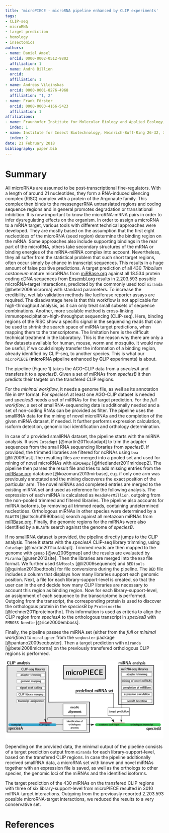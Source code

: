 ```yaml
---
title: 'microPIECE - microRNA pipeline enhanced by CLIP experiments'
tags:
- CLIP-seq
- microRNA
- target prediction
- homology
- insectomics
authors:
- name: Daniel Amsel
  orcid: 0000-0002-0512-9802
  affiliation: 1
- name: André Billion
  orcid:
  affiliation: 1
- name: Andreas Vilcinskas
  orcid: 0000-0001-8276-4968
  affiliation: "1, 2"
- name: Frank Förster
  orcid: 0000-0003-4166-5423
  affiliation: 1
affiliations:
- name: Fraunhofer Institute for Molecular Biology and Applied Ecology, Department of Bioresources, Winchester Str. 2, 35394 Giessen, Germany
  index: 1
- name: Institute for Insect Biotechnology, Heinrich-Buff-Ring 26-32, 35392 Giessen, Germany
  index: 2
date: 21 February 2018
bibliography: paper.bib
---
```


# Summary
All microRNAs are assumed to be post-transcriptional fine-regulators. With a length of around 21 nucleotides, they form a RNA-induced silencing complex (RISC) complex with a protein of the Argonaute family. This complex then binds to the messengerRNA untranslated regions and coding sequence regions and in general promotes degradation or translational inhibition. It is now important to know the microRNA-mRNA pairs in order to infer dysregulating effects on the organism. In order to assign a microRNA to a mRNA target, various tools with different technical approaches were developed. They are mostly based on the assumption that the first eight nucleotides of the microRNA (seed region) determine the binding region on the mRNA. Some approaches also include supporting bindings in the rear part of the microRNA, others take secondary structures of the mRNA or binding energies of the mRNA-miRNA complex into account. Nevertheless, they all suffer from the statistical problem that such short target regions, often occur simply by chance in transcript sequences. This results in a huge amount of false positive predictions. A target prediction of all 430 *Tribolium castaneum* mature microRNAs from [miRBase.org](http://mirbase.org/) against all 18.534 protein coding cDNA sequences from [Ensembl.org](http://www.ensembl.org/index.html) results in 2.203.593 possible microRNA-target interactions, predicted by the commonly used tool `miranda` [@betel2008microrna] with standard parameters. To increase the credibility, wet lab validation methods like luciferase reporter assays are required. The disadvantage here is that this workflow is not applicable for high-throughput analysis, as it can only treat small subsets of sequence combinations. Another, more scalable method is cross-linking immunoprecipitation-high-throughput sequencing (CLIP-seq). Here, binding regions of the RISC show a specific signal in the sequencing reads that can be used to shrink the search space of miRNA target predictions, when mapping them to the transcriptome. The limitation here is the difficult technical treatment in the laboratory. This is the reason why there are only a few datasets available for human, mouse, worm and mosquito. It would now be useful, if we could simply transfer the information of a binding region, already identified by CLIP-seq, to another species. This is what our `microPIECE` (**micro**RNA **pi**peline **e**nhanced by **C**LIP **e**xperiments) is about. 


The pipeline (Figure 1) takes the AGO-CLIP data from a *speciesA* and transfers it to a *speciesB*. Given a set of miRNAs from *speciesB* it then predicts their targets on the transfered CLIP regions. 

For the *minimal workflow*, it needs a genome file, as well as its annotation file in `GFF` format. For *speciesA* at least one AGO-CLIP dataset is needed and *speciesB* needs a set of miRNAs for the target prediction. 
For the *full workflow*, a set of smallRNA-sequencing data is additionally needed and a set of non-coding RNAs can be provided as filter. The pipeline uses the smallRNA data for the mining of novel microRNAs and the completion of the given miRNA dataset, if needed. It further performs expression calculation, isoform detection, genomic loci identification and orthology determination. 

In case of a provided smallRNA dataset, the pipeline starts with the miRNA analysis. It uses `Cutadapt` [@martin2011cutadapt] to trim the adapter sequences from the small RNA sequencing libraries from *speciesB*. If provided, the trimmed libraries are filtered for ncRNAs using `bwa` [@li2009fast].The resulting files are merged into a pooled set and used for mining of novel microRNAs with `miRDeep2` [@friedlander2011mirdeep2]. The pipeline then parses the result file and tries to add missing entries from the [miRBase.org](http://mirbase.org/) database [@kozomara2013mirbase], e.g. if only one arm was previously annotated and the mining discoveres the exact position of the particular arm. The novel miRNAs and completed entries are merged to the existing miRNA set and used as reference for the following analysis. The expression of each miRNA is calculated as `ReadsPerMillion`, outgoing from the non-pooled trimmed and filtered libraries. The pipeline also accounts for miRNA isoforms, by removing all trimmed reads, containing undetermined nucleotides. Orthologous miRNAs in other species were determined by a `BLASTN` [@altschul1990basic] search against all metazoan miRNAs from [miRBase.org](http://mirbase.org/). Finally, the genomic regions for the miRNAs were also identified by a `BLASTN` search against the genome of *speciesB*.

If no smallRNA dataset is provided, the pipeline directly jumps to the CLIP analysis. There it starts with the *speciesA* CLIP-seq library trimming, using `Cutadapt` [@martin2011cutadapt]. Trimmed reads are then mapped to the genome with `gsnap` [@wu2005gmap] and the results are evaluated by `Piranha` [@uren2012site]. Then the libraries are merged into the `BED` file format. We further used `SAMtools` [@li2009sequence] and `BEDtools` [@quinlan2010bedtools] for file conversions during the pipeline. The `BED` file includes a column that displays how many libraries support each genomic position. Next, a file for each library-support-level is created, so that the user can in the end decide how many CLIP libraries are necessary to account this region as binding region. Now for each library-support-level, an assignment of each sequence to the transcriptome is performed. Outgoing from the transcript, the corresponding protein is used to discover the orthologous protein in the *speciesB* by `Proteinortho` [@lechner2011proteinortho]. This information is used as criteria to align the CLIP region from *speciesA* to the orthologous transcript in *speciesB* with `EMBOSS Needle` [@rice2000emboss].

Finally, the pipeline passes the miRNA set (either from the *full* or *minimal workflow*) to `miraligner` from the `seqbuster` package [@pantano2009seqbuster]. Then a target prediction with `miranda` [@betel2008microrna] on the previously transfered orthologous CLIP regions is performed. 

![Scheme of the microPIECE pipeline: The user can choose either to provide smallRNA sequencing libraries or solely a set of known microRNAs in addition to the CLIP-seq libraries.](miRNA_CLIP_pipe.png)

Depending on the provided data, the minimal output of the pipeline consists of a target prediction output from `miranda` for each library-support-level, based on the transfered CLIP regions. In case the pipeline additionally received smallRNA data, a microRNA set with known and novel miRNAs together with an expression file is saved, as well as the orthologs to other species, the genomic loci of the miRNAs and the identified isoforms.

The target prediction of the 430 miRNAs on the transfered CLIP regions with three of six library-support-level from microPIECE resulted in 3010 miRNA-target interactions. Outgoing from the previously reported 2.203.593 possible microRNA-target interactions, we reduced the results to a very conservative set.

# References
